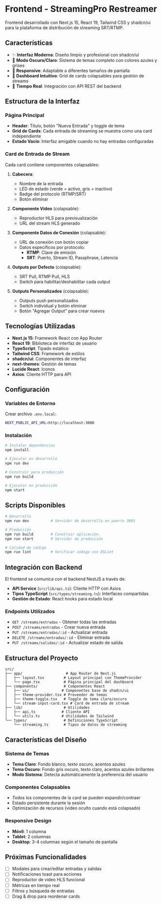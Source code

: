 # Frontend - StreamingPro Restreamer

Frontend desarrollado con Next.js 15, React 19, Tailwind CSS y shadcn/ui para la plataforma de distribución de streaming SRT/RTMP.

## Características

- ✨ **Interfaz Moderna**: Diseño limpio y profesional con shadcn/ui
- 🌙 **Modo Oscuro/Claro**: Sistema de temas completo con colores azules y grises
- 📱 **Responsive**: Adaptable a diferentes tamaños de pantalla
- 🎯 **Dashboard Intuitivo**: Grid de cards colapsables para gestión de streams
- 🔄 **Tiempo Real**: Integración con API REST del backend

## Estructura de la Interfaz

### Página Principal
- **Header**: Título, botón "Nueva Entrada" y toggle de tema
- **Grid de Cards**: Cada entrada de streaming se muestra como una card independiente
- **Estado Vacío**: Interfaz amigable cuando no hay entradas configuradas

### Card de Entrada de Stream
Cada card contiene componentes colapsables:

1. **Cabecera**:
   - Nombre de la entrada
   - LED de estado (verde = activo, gris = inactivo)  
   - Badge del protocolo (RTMP/SRT)
   - Botón eliminar

2. **Componente Video** (colapsable):
   - Reproductor HLS para previsualización
   - URL del stream HLS generado

3. **Componente Datos de Conexión** (colapsable):
   - URL de conexión con botón copiar
   - Datos específicos por protocolo:
     - **RTMP**: Clave de emisión
     - **SRT**: Puerto, Stream ID, Passphrase, Latencia

4. **Outputs por Defecto** (colapsable):
   - SRT Pull, RTMP Pull, HLS
   - Switch para habilitar/deshabilitar cada output

5. **Outputs Personalizados** (colapsable):
   - Outputs push personalizados
   - Switch individual y botón eliminar
   - Botón "Agregar Output" para crear nuevos

## Tecnologías Utilizadas

- **Next.js 15**: Framework React con App Router
- **React 19**: Biblioteca de interfaz de usuario
- **TypeScript**: Tipado estático
- **Tailwind CSS**: Framework de estilos
- **shadcn/ui**: Componentes de interfaz
- **next-themes**: Gestión de temas
- **Lucide React**: Iconos
- **Axios**: Cliente HTTP para API

## Configuración

### Variables de Entorno

Crear archivo `.env.local`:

```bash
NEXT_PUBLIC_API_URL=http://localhost:3000
```

### Instalación

```bash
# Instalar dependencias
npm install

# Ejecutar en desarrollo
npm run dev

# Construir para producción
npm run build

# Ejecutar en producción
npm start
```

## Scripts Disponibles

```bash
# Desarrollo
npm run dev          # Servidor de desarrollo en puerto 3001

# Producción
npm run build        # Construir aplicación
npm run start        # Servidor de producción

# Calidad de código
npm run lint         # Verificar código con ESLint
```

## Integración con Backend

El frontend se comunica con el backend NestJS a través de:

- **API Service** (`src/lib/api.ts`): Cliente HTTP con Axios
- **Tipos TypeScript** (`src/types/streaming.ts`): Interfaces compartidas
- **Gestión de Estado**: React hooks para estado local

### Endpoints Utilizados

- `GET /streams/entradas` - Obtener todas las entradas
- `POST /streams/entradas` - Crear nueva entrada
- `PUT /streams/entradas/:id` - Actualizar entrada
- `DELETE /streams/entradas/:id` - Eliminar entrada
- `PUT /streams/salidas/:id` - Actualizar estado de salida

## Estructura del Proyecto

```
src/
├── app/                    # App Router de Next.js
│   ├── layout.tsx         # Layout principal con ThemeProvider
│   └── page.tsx           # Página principal del dashboard
├── components/            # Componentes React
│   ├── ui/               # Componentes base de shadcn/ui
│   ├── theme-provider.tsx # Proveedor de temas
│   ├── theme-toggle.tsx   # Toggle de tema claro/oscuro
│   └── stream-input-card.tsx # Card de entrada de stream
├── lib/                   # Utilidades
│   ├── api.ts            # Cliente API
│   └── utils.ts          # Utilidades de Tailwind
└── types/                 # Definiciones TypeScript
    └── streaming.ts       # Tipos de datos de streaming
```

## Características del Diseño

### Sistema de Temas
- **Tema Claro**: Fondo blanco, texto oscuro, acentos azules
- **Tema Oscuro**: Fondo gris oscuro, texto claro, acentos azules brillantes
- **Modo Sistema**: Detecta automáticamente la preferencia del usuario

### Componentes Colapsables
- Todos los componentes de la card se pueden expandir/contraer
- Estado persistente durante la sesión
- Optimización de recursos (video oculto cuando está colapsado)

### Responsive Design
- **Móvil**: 1 columna
- **Tablet**: 2 columnas  
- **Desktop**: 3-4 columnas según el tamaño de pantalla

## Próximas Funcionalidades

- [ ] Modales para crear/editar entradas y salidas
- [ ] Notificaciones toast para acciones
- [ ] Reproductor de video HLS funcional
- [ ] Métricas en tiempo real
- [ ] Filtros y búsqueda de entradas
- [ ] Drag & drop para reordenar cards
